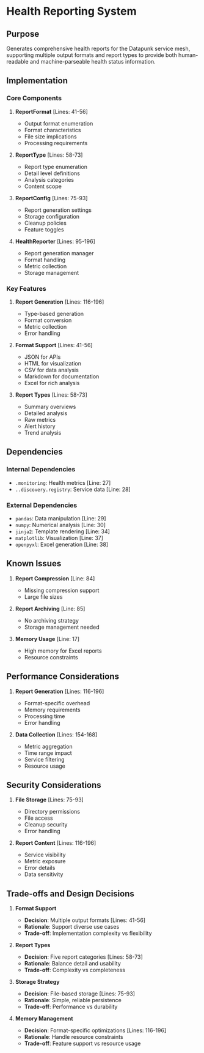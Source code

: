 # Health Reporting System

## Purpose

Generates comprehensive health reports for the Datapunk service mesh, supporting multiple output formats and report types to provide both human-readable and machine-parseable health status information.

## Implementation

### Core Components

1. **ReportFormat** [Lines: 41-56]

   - Output format enumeration
   - Format characteristics
   - File size implications
   - Processing requirements

2. **ReportType** [Lines: 58-73]

   - Report type enumeration
   - Detail level definitions
   - Analysis categories
   - Content scope

3. **ReportConfig** [Lines: 75-93]

   - Report generation settings
   - Storage configuration
   - Cleanup policies
   - Feature toggles

4. **HealthReporter** [Lines: 95-196]
   - Report generation manager
   - Format handling
   - Metric collection
   - Storage management

### Key Features

1. **Report Generation** [Lines: 116-196]

   - Type-based generation
   - Format conversion
   - Metric collection
   - Error handling

2. **Format Support** [Lines: 41-56]

   - JSON for APIs
   - HTML for visualization
   - CSV for data analysis
   - Markdown for documentation
   - Excel for rich analysis

3. **Report Types** [Lines: 58-73]
   - Summary overviews
   - Detailed analysis
   - Raw metrics
   - Alert history
   - Trend analysis

## Dependencies

### Internal Dependencies

- `.monitoring`: Health metrics [Line: 27]
- `..discovery.registry`: Service data [Line: 28]

### External Dependencies

- `pandas`: Data manipulation [Line: 29]
- `numpy`: Numerical analysis [Line: 30]
- `jinja2`: Template rendering [Line: 34]
- `matplotlib`: Visualization [Line: 37]
- `openpyxl`: Excel generation [Line: 38]

## Known Issues

1. **Report Compression** [Line: 84]

   - Missing compression support
   - Large file sizes

2. **Report Archiving** [Line: 85]

   - No archiving strategy
   - Storage management needed

3. **Memory Usage** [Line: 17]
   - High memory for Excel reports
   - Resource constraints

## Performance Considerations

1. **Report Generation** [Lines: 116-196]

   - Format-specific overhead
   - Memory requirements
   - Processing time
   - Error handling

2. **Data Collection** [Lines: 154-168]
   - Metric aggregation
   - Time range impact
   - Service filtering
   - Resource usage

## Security Considerations

1. **File Storage** [Lines: 75-93]

   - Directory permissions
   - File access
   - Cleanup security
   - Error handling

2. **Report Content** [Lines: 116-196]
   - Service visibility
   - Metric exposure
   - Error details
   - Data sensitivity

## Trade-offs and Design Decisions

1. **Format Support**

   - **Decision**: Multiple output formats [Lines: 41-56]
   - **Rationale**: Support diverse use cases
   - **Trade-off**: Implementation complexity vs flexibility

2. **Report Types**

   - **Decision**: Five report categories [Lines: 58-73]
   - **Rationale**: Balance detail and usability
   - **Trade-off**: Complexity vs completeness

3. **Storage Strategy**

   - **Decision**: File-based storage [Lines: 75-93]
   - **Rationale**: Simple, reliable persistence
   - **Trade-off**: Performance vs durability

4. **Memory Management**
   - **Decision**: Format-specific optimizations [Lines: 116-196]
   - **Rationale**: Handle resource constraints
   - **Trade-off**: Feature support vs resource usage
